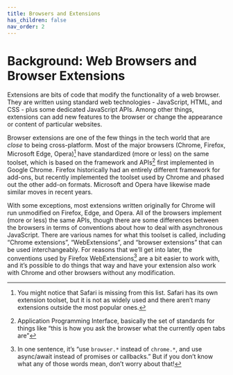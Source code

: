 ```yaml
---
title: Browsers and Extensions
has_children: false
nav_order: 2
---
```


# Background: Web Browsers and Browser Extensions

Extensions are bits of code that modify the functionality of a web browser. They are written using standard web technologies - JavaScript, HTML, and CSS - plus some dedicated JavaScript APIs. Among other things, extensions can add new features to the browser or change the appearance or content of particular websites.

Browser extensions are one of the few things in the tech world that are _close_ to being cross-platform. Most of the major browsers (Chrome, Firefox, Microsoft Edge, Opera)[^1] have standardized (more or less) on the same toolset, which is based on the framework and APIs[^2] first implemented in Google Chrome. Firefox historically had an entirely different framework for add-ons, but recently implemented the toolset used by Chrome and phased out the other add-on formats. Microsoft and Opera have likewise made similar moves in recent years.

With some exceptions, most extensions written originally for Chrome will run unmodified on Firefox, Edge, and Opera. All of the browsers implement (more or less) the same APIs, though there are some differences between the browsers in terms of conventions about how to deal with asynchronous JavaScript. There are various names for what this toolset is called, including “Chrome extensions”, “WebExtensions”, and “browser extensions” that can be used interchangeably. For reasons that we’ll get into later, the conventions used by Firefox WebExtensions[^3] are a bit easier to work with, and it’s possible to do things that way and have your extension also work with Chrome and other browsers without any modification.

[^1]: You might notice that Safari is missing from this list. Safari has its own extension toolset, but it is not as widely used and there aren’t many extensions outside the most popular ones.

[^2]: Application Programming Interface, basically the set of standards for things like “this is how you ask the browser what the currently open tabs are”

[^3]: In one sentence, it’s “use `browser.*` instead of `chrome.*`, and use async/await instead of promises or callbacks.” But if you don’t know what any of those words mean, don’t worry about that!
